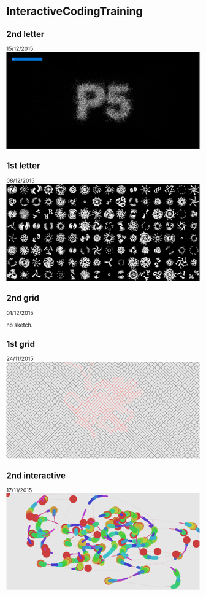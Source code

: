# InteractiveCodingTraining

## 2nd letter
15/12/2015
![](https://raw.githubusercontent.com/hrkd/InteractiveCodingTraining/master/P5_1_2nd_letter/screen_shot.png)

## 1st letter
08/12/2015
![](https://raw.githubusercontent.com/hrkd/InteractiveCodingTraining/master/P4_1st_letter/screen_shot.png)

## 2nd grid
01/12/2015

no sketch.

## 1st grid
24/11/2015
![](https://raw.githubusercontent.com/hrkd/InteractiveCodingTraining/master/P2_1st_grid/screen_shot.png)

## 2nd interactive
17/11/2015
![](https://raw.githubusercontent.com/hrkd/InteractiveCodingTraining/master/P1_2nd_interactive/screen_shot.png)

